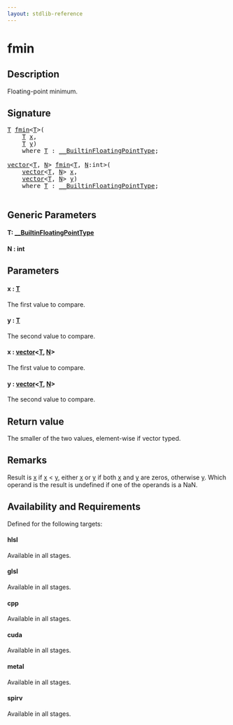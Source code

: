 ```yaml
---
layout: stdlib-reference
---
```


# fmin

## Description

Floating-point minimum.



## Signature 

<pre>
<a href=".html#typeparam-T" class="code_type">T</a> <a href=".html">fmin</a>&lt;<a href=".html#typeparam-T" class="code_type">T</a>&gt;(
    <a href=".html#typeparam-T" class="code_type">T</a> <a href=".html#decl-x" class="code_param">x</a>,
    <a href=".html#typeparam-T" class="code_type">T</a> <a href=".html#decl-y" class="code_param">y</a>)
    <span class='code_keyword'>where</span> <a href=".html#typeparam-T" class="code_type">T</a> : <a href="../../interfaces/0_builtinfloatingpointtype-029hm/index.html" class="code_type">__BuiltinFloatingPointType</a>;

<a href="../../types/vector/index.html" class="code_type">vector</a>&lt;<a href=".html#typeparam-T" class="code_type">T</a>, <a href=".html#decl-N" class="code_var">N</a>&gt; <a href=".html">fmin</a>&lt;<a href=".html#typeparam-T" class="code_type">T</a>, <a href=".html#decl-N" class="code_var">N</a>:<span class="code_keyword">int</span>&gt;(
    <a href="../../types/vector/index.html" class="code_type">vector</a>&lt;<a href=".html#typeparam-T" class="code_type">T</a>, <a href=".html#decl-N" class="code_var">N</a>&gt; <a href=".html#decl-x" class="code_param">x</a>,
    <a href="../../types/vector/index.html" class="code_type">vector</a>&lt;<a href=".html#typeparam-T" class="code_type">T</a>, <a href=".html#decl-N" class="code_var">N</a>&gt; <a href=".html#decl-y" class="code_param">y</a>)
    <span class='code_keyword'>where</span> <a href=".html#typeparam-T" class="code_type">T</a> : <a href="../../interfaces/0_builtinfloatingpointtype-029hm/index.html" class="code_type">__BuiltinFloatingPointType</a>;

</pre>

## Generic Parameters

####  <a id="typeparam-T"></a>T: [\_\_BuiltinFloatingPointType](../../interfaces/0_builtinfloatingpointtype-029hm/index.html)
####  <a id="decl-N"></a>N  : int

## Parameters

####  <a id="decl-x"></a>x  : [T](.html#typeparam-T)
The first value to compare.

####  <a id="decl-y"></a>y  : [T](.html#typeparam-T)
The second value to compare.

####  <a id="decl-x"></a>x  : [vector](../../types/vector/index.html)\<[T](../../types/vector/index.html#typeparam-T), [N](../../types/vector/index.html#decl-N)\>
The first value to compare.

####  <a id="decl-y"></a>y  : [vector](../../types/vector/index.html)\<[T](../../types/vector/index.html#typeparam-T), [N](../../types/vector/index.html#decl-N)\>
The second value to compare.


## Return value
The smaller of the two values, element-wise if vector typed.

## Remarks
Result is <span class='code'><a href=".html#decl-x" class="code_param">x</a></span> if <span class='code'><a href=".html#decl-x" class="code_param">x</a></span> < <span class='code'><a href=".html#decl-y" class="code_param">y</a></span>, either <span class='code'><a href=".html#decl-x" class="code_param">x</a></span> or <span class='code'><a href=".html#decl-y" class="code_param">y</a></span> if both <span class='code'><a href=".html#decl-x" class="code_param">x</a></span> and <span class='code'><a href=".html#decl-y" class="code_param">y</a></span> are zeros, otherwise <span class='code'><a href=".html#decl-y" class="code_param">y</a></span>. Which operand is the result is undefined if one of the operands is a NaN.


## Availability and Requirements

Defined for the following targets:

#### hlsl
Available in all stages.

#### glsl
Available in all stages.

#### cpp
Available in all stages.

#### cuda
Available in all stages.

#### metal
Available in all stages.

#### spirv
Available in all stages.



